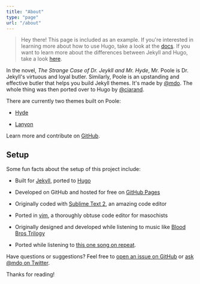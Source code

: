 ```yaml
---
title: "About"
type: "page"
url: "/about"
---
```


>Hey there! This page is included as an example.  If you're interested in
>learning more about how to use Hugo, take a look at the [docs][hugo-docs].  If
>you want to learn more about the differences between Jekyll and Hugo, take a
>look [here][differences].

[original]: https://github.com/poole/hyde
[hugo-docs]: http://hugo.spf13.com/overview/introduction
[differences]: /2014/04/differences-between-hugo-and-jekyll/

In the novel, *The Strange Case of Dr. Jeykll and Mr. Hyde*, Mr. Poole is Dr.
Jekyll's virtuous and loyal butler. Similarly, Poole is an upstanding and
effective butler that helps you build Jekyll themes. It's made by
[@mdo][]. The whole thing was then ported over to Hugo by [@ciarand][].

There are currently two themes built on Poole:

* [Hyde][hyde]

* [Lanyon][lanyon]

Learn more and contribute on [GitHub][poole].

[@mdo]: https://twitter.com/mdo
[@ciarand]: https://github.com/ciarand
[poole]: https://github.com/poole
[hyde]: http://hyde.getpoole.com
[lanyon]: http://lanyon.getpoole.com

## Setup

Some fun facts about the setup of this project include:

* Built for [Jekyll][jekyll], ported to [Hugo][hugo]

* Developed on GitHub and hosted for free on [GitHub Pages][gh-pages]

* Originally coded with [Sublime Text 2][sublime], an amazing
  code editor

* Ported in [vim][vim], a thoroughly obtuse code editor for masochists

* Originally designed and developed while listening to music like [Blood Bros
  Trilogy][blood-bros]

* Ported while listening to [this one song on repeat][song].

Have questions or suggestions? Feel free to [open an issue on GitHub][new-issue]
or [ask @mdo on Twitter][@mdo].

Thanks for reading!

[jekyll]: http://jekyllrb.com/
[hugo]: http://hugo.spf13.com/
[gh-pages]: https://pages.github.com
[sublime]: http://sublimetext.com
[vim]: http://www.vim.org/
[blood-bros]: https://soundcloud.com/maddecent/sets/blood-bros-series
[song]: http://open.spotify.com/track/2GHVU95jbH5RX87xRVj7kk
[new-issue]: https://github.com/ciarand/hyde-for-hugo/issues/new
